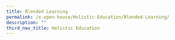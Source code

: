 ```yaml
---
title: Blended Learning
permalink: /e-open-house/Holistic-Education/Blended-Learning/
description: ""
third_nav_title: Holistic Education
---
```

